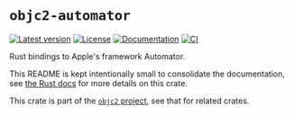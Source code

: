 # `objc2-automator`

[![Latest version](https://badgen.net/crates/v/objc2-automator)](https://crates.io/crates/objc2-automator)
[![License](https://badgen.net/badge/license/MIT/blue)](../LICENSE.txt)
[![Documentation](https://docs.rs/objc2-automator/badge.svg)](https://docs.rs/objc2-automator/)
[![CI](https://github.com/madsmtm/objc2/actions/workflows/ci.yml/badge.svg)](https://github.com/madsmtm/objc2/actions/workflows/ci.yml)

Rust bindings to Apple's framework Automator.

This README is kept intentionally small to consolidate the documentation, see
[the Rust docs](https://docs.rs/objc2-automator/) for more details on this crate.

This crate is part of the [`objc2` project](https://github.com/madsmtm/objc2),
see that for related crates.
